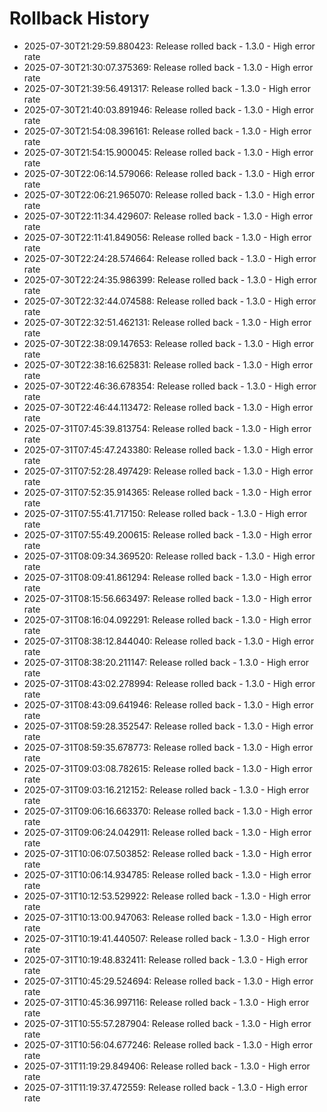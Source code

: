 # Rollback History

- 2025-07-30T21:29:59.880423: Release rolled back - 1.3.0 - High error rate
- 2025-07-30T21:30:07.375369: Release rolled back - 1.3.0 - High error rate
- 2025-07-30T21:39:56.491317: Release rolled back - 1.3.0 - High error rate
- 2025-07-30T21:40:03.891946: Release rolled back - 1.3.0 - High error rate
- 2025-07-30T21:54:08.396161: Release rolled back - 1.3.0 - High error rate
- 2025-07-30T21:54:15.900045: Release rolled back - 1.3.0 - High error rate
- 2025-07-30T22:06:14.579066: Release rolled back - 1.3.0 - High error rate
- 2025-07-30T22:06:21.965070: Release rolled back - 1.3.0 - High error rate
- 2025-07-30T22:11:34.429607: Release rolled back - 1.3.0 - High error rate
- 2025-07-30T22:11:41.849056: Release rolled back - 1.3.0 - High error rate
- 2025-07-30T22:24:28.574664: Release rolled back - 1.3.0 - High error rate
- 2025-07-30T22:24:35.986399: Release rolled back - 1.3.0 - High error rate
- 2025-07-30T22:32:44.074588: Release rolled back - 1.3.0 - High error rate
- 2025-07-30T22:32:51.462131: Release rolled back - 1.3.0 - High error rate
- 2025-07-30T22:38:09.147653: Release rolled back - 1.3.0 - High error rate
- 2025-07-30T22:38:16.625831: Release rolled back - 1.3.0 - High error rate
- 2025-07-30T22:46:36.678354: Release rolled back - 1.3.0 - High error rate
- 2025-07-30T22:46:44.113472: Release rolled back - 1.3.0 - High error rate
- 2025-07-31T07:45:39.813754: Release rolled back - 1.3.0 - High error rate
- 2025-07-31T07:45:47.243380: Release rolled back - 1.3.0 - High error rate
- 2025-07-31T07:52:28.497429: Release rolled back - 1.3.0 - High error rate
- 2025-07-31T07:52:35.914365: Release rolled back - 1.3.0 - High error rate
- 2025-07-31T07:55:41.717150: Release rolled back - 1.3.0 - High error rate
- 2025-07-31T07:55:49.200615: Release rolled back - 1.3.0 - High error rate
- 2025-07-31T08:09:34.369520: Release rolled back - 1.3.0 - High error rate
- 2025-07-31T08:09:41.861294: Release rolled back - 1.3.0 - High error rate
- 2025-07-31T08:15:56.663497: Release rolled back - 1.3.0 - High error rate
- 2025-07-31T08:16:04.092291: Release rolled back - 1.3.0 - High error rate
- 2025-07-31T08:38:12.844040: Release rolled back - 1.3.0 - High error rate
- 2025-07-31T08:38:20.211147: Release rolled back - 1.3.0 - High error rate
- 2025-07-31T08:43:02.278994: Release rolled back - 1.3.0 - High error rate
- 2025-07-31T08:43:09.641946: Release rolled back - 1.3.0 - High error rate
- 2025-07-31T08:59:28.352547: Release rolled back - 1.3.0 - High error rate
- 2025-07-31T08:59:35.678773: Release rolled back - 1.3.0 - High error rate
- 2025-07-31T09:03:08.782615: Release rolled back - 1.3.0 - High error rate
- 2025-07-31T09:03:16.212152: Release rolled back - 1.3.0 - High error rate
- 2025-07-31T09:06:16.663370: Release rolled back - 1.3.0 - High error rate
- 2025-07-31T09:06:24.042911: Release rolled back - 1.3.0 - High error rate
- 2025-07-31T10:06:07.503852: Release rolled back - 1.3.0 - High error rate
- 2025-07-31T10:06:14.934785: Release rolled back - 1.3.0 - High error rate
- 2025-07-31T10:12:53.529922: Release rolled back - 1.3.0 - High error rate
- 2025-07-31T10:13:00.947063: Release rolled back - 1.3.0 - High error rate
- 2025-07-31T10:19:41.440507: Release rolled back - 1.3.0 - High error rate
- 2025-07-31T10:19:48.832411: Release rolled back - 1.3.0 - High error rate
- 2025-07-31T10:45:29.524694: Release rolled back - 1.3.0 - High error rate
- 2025-07-31T10:45:36.997116: Release rolled back - 1.3.0 - High error rate
- 2025-07-31T10:55:57.287904: Release rolled back - 1.3.0 - High error rate
- 2025-07-31T10:56:04.677246: Release rolled back - 1.3.0 - High error rate
- 2025-07-31T11:19:29.849406: Release rolled back - 1.3.0 - High error rate
- 2025-07-31T11:19:37.472559: Release rolled back - 1.3.0 - High error rate
